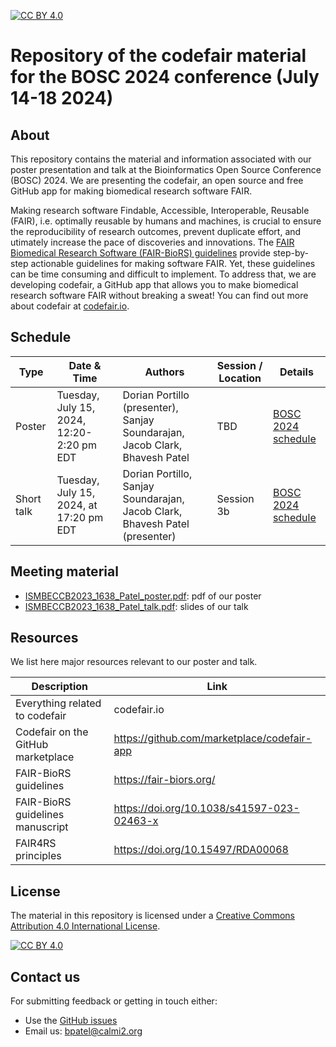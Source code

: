 [![CC BY 4.0][cc-by-shield]][cc-by]

[cc-by]: http://creativecommons.org/licenses/by/4.0/
[cc-by-shield]: https://img.shields.io/badge/License-CC%20BY%204.0-lightgrey.svg
[cc-by-image]: https://i.creativecommons.org/l/by/4.0/88x31.png

# Repository of the codefair material for the BOSC 2024 conference (July 14-18 2024)

## About

This repository contains the material and information associated with our poster presentation and talk at the Bioinformatics Open Source Conference (BOSC) 2024. We are presenting the codefair, an open source and free GitHub app for making biomedical research software FAIR.

Making research software Findable, Accessible, Interoperable, Reusable (FAIR), i.e. optimally reusable by humans and machines, is crucial to ensure the reproducibility of research outcomes, prevent duplicate effort, and utimately increase the pace of discoveries and innovations. The [FAIR Biomedical Research Software (FAIR-BioRS) guidelines](https://fair-biors.org/) provide step-by-step actionable guidelines for making software FAIR. Yet, these guidelines can be time consuming and difficult to implement. To address that, we are developing codefair, a GitHub app that allows you to make biomedical research software FAIR without breaking a sweat! You can find out more about codefair at [codefair.io](https://codefair.io/).

## Schedule

| Type            | Date & Time             | Authors                          | Session / Location                                              | Details |
| --------------- | -----------------|--------------------------------- |------------------------------------------------------ |------------------- |
| Poster          |  Tuesday, July 15, 2024, 12:20-2:20 pm EDT | Dorian Portillo (presenter), Sanjay Soundarajan, Jacob Clark, Bhavesh Patel | TBD  | [BOSC 2024 schedule](https://www.open-bio.org/events/bosc-2024/bosc-2024-schedule/) |
| Short talk      |  Tuesday, July 15, 2024, at 17:20 pm EDT | Dorian Portillo, Sanjay Soundarajan, Jacob Clark, Bhavesh Patel (presenter)| Session 3b | [BOSC 2024 schedule](https://www.open-bio.org/events/bosc-2024/bosc-2024-schedule/) |


## Meeting material

- [ISMBECCB2023_1638_Patel_poster.pdf](ISMBECCB2023_1638_Patel_poster.pdf): pdf of our poster
- [ISMBECCB2023_1638_Patel_talk.pdf](ISMBECCB2023_1638_Patel_talk.pdf): slides of our talk

## Resources

We list here major resources relevant to our poster and talk.

| Description                                         | Link                                                              |
| --------------------------------------------------  | ----------------------------------------------------------------- |
| Everything related to codefair                         | codefair.io |
| Codefair on the GitHub marketplace                         | https://github.com/marketplace/codefair-app |
| FAIR-BioRS guidelines                           | https://fair-biors.org/ |
| FAIR-BioRS guidelines manuscript                          | https://doi.org/10.1038/s41597-023-02463-x |
| FAIR4RS principles                          | https://doi.org/10.15497/RDA00068 |


## License
The material in this repository is licensed under a
[Creative Commons Attribution 4.0 International License][cc-by].

[![CC BY 4.0][cc-by-image]][cc-by]

## Contact us
For submitting feedback or getting in touch either:
- Use the [GitHub issues](https://github.com/fairdataihub/codefair-BOSC-2024/issues) 
- Email us: bpatel@calmi2.org

